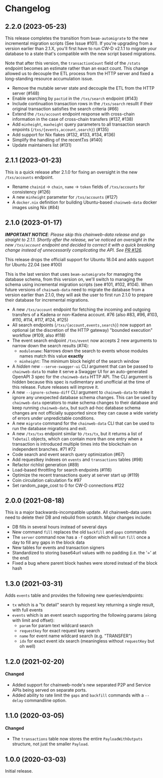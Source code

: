 # Changelog

## 2.2.0 (2023-05-23)

This release completes the transition from `beam-automigrate` to the new incremental migration scripts (See Issue #101). If you're upgrading from a version earlier than 2.1.X, you'll first have to run CW-D v2.1.1 to migrate your database to a state that's compatible with the new script based migrations.

Note that after this version, the `transactionCount` field of the `/stats` endpoint becomes an estimate rather than an exact count. This change allowed us to decouple the ETL process from the HTTP server and fixed a long-standing resource accumulation issue.

* Remove the mutable server state and decouple the ETL from the HTTP server (#148) 
* Enable searching by `pactid` in the `/txs/search` endpoint (#143)
* Include continuation transaction rows in the `/txs/search` resullt if their original transaction satisfies the search criteria (#66)
* Extend the `/txs/account` endpoint response with cross-chain information in the case of cross-chain transfers (#137, #138) 
* Add `minheight`, `maxheight` query parameters to all transaction search enpoints (`/txs/{events,account,search}`) (#135)
* Add support for Nix flakes (#132, #133, #134, #136)
* Simplify the handling of the recentTxs (#140)
* Update maintainers list (#131)

## 2.1.1 (2023-01-23)

This is a quick release after 2.1.0 for fixing an oversight in the new `/txs/accounts` endpoint.
* Rename `chainid` -> `chain`, `name` -> `token` fields of `/txs/accounts` for consistency (#126)
* A new `minheight` parameter for `/txs/accounts` (#127)
* A `docker.nix` definition for building Ubuntu-based `chainweb-data` docker images using Nix (#84)

## 2.1.0 (2023-01-17)

_**IMPORTANT NOTICE**: Please skip this chainweb-data release and go straight to 2.1.1. Shortly after the release, we've noticed an oversight in the new `/txs/account` endpoint and decided to correct it with a quick breaking change instead of unnecessarily complicating the API. See [PR #126](https://github.com/kadena-io/chainweb-data/pull/126)._

This release drops the officiall support for Ubuntu 18.04 and adds support for Ubuntu 22.04 (see #100)

This is the last version that uses `beam-automigrate` for managing the database schema, from this version on, we'll switch to managing the schema using incremental migration scripts (see #101, #102, #104). When future versions of `chainweb-data` need to migrate the database from a version earlier than 2.1.0, they will ask the user to first run 2.1.0 to prepare their database for incremental migrations.

- A new `/txs/account` endpoint for fetching the incoming and outgoing transfers of a Kadena or non-Kadena account. #76 (also #83, #96, #103, #110, #114, #117, #124, #125)
- All search endpoints (`/txs/{account,events,search}`) now support an optional (at the discretion of the HTTP gateway) "bounded execution" workflow  (#109, also #118)
- The event search endpoint `/txs/event` now accepts 2 new arguments to narrow down the search results (#74):
   - `modulename`: Narrows down the search to events whose modules names match this value **exactly**
   - `minheight`: The minimum block height of the search window
- A _hidden_ new `--serve-swagger-ui` CLI argument that can be passed to `chainweb-data` to make it serve a Swagger UI for an auto-generated OpenAPI 3 spec for the `chainweb-data` HTTP API. The CLI argument is hidden because this spec is rudimentary and unofficial at the time of this release. Future releases will improve it.
- A new `--ignore-schema-diff` CLI argument to `chainweb-data` to make it ignore any unexpected database schema changes. This can be used by `chainweb-data` operators to make schema changes to their database and keep running  `chainweb-data`, but such ad-hoc database schema changes are not officially supported since they can cause a wide variety of errors under unpredictable conditions.
- A new `migrate` command for the `chainweb-data` CLI that can be used to run the database migrations and exit.
- A new `/txs/txs` endpoint similar to `/txs/tx`, but it returns a list of `TxDetail` objects, which can contain more than one entry when a transaction is introduced multiple times into the blockchain on independent branches. #71 #72
- Code search and event search query optimization (#67)
- Add requestkey indexes on `events` and `transactions` tables (#98)
- Refactor richlist generation (#89)
- Load-based throttling for search endpoints (#116)
- Optimize the recent transactions query at server start up (#119)
- Coin circulation calculation fix #97
- Set random_page_cost to 0 for CW-D connections #122


## 2.0.0 (2021-08-18)

This is a major backwards-incompatible update. All chainweb-data users need to
delete their DB and rebuild from scratch.  Major changes include:

- DB fills in several hours instead of several days
- New command `fill` replaces the old `backfill` and `gaps` commands
- The `server` command now has a `-f` option which will run `fill` once a day to
  fill any gaps in the block data
- New tables for events and transaction signers
- Standardized to storing base64url values with no padding (i.e. the '=' at the end)
- Fixed a bug where parent block hashes were stored instead of the block hash

## 1.3.0 (2021-03-31)

Adds `events` table and provides the following new queries/endpoints:
  - `tx` which is a "tx detail" search by request key returning a single result, with full events
  - `events` which is an event search supporting the following params (along with limit and offset):
    - `param` for param text wildcard search
    - `requestkey` for exact request key search
    - `name` for event name wildcard search (e.g. "TRANSFER")
    - `idx` for exact event idx search (meaningless without `requestKey` but oh well)


## 1.2.0 (2021-02-20)

#### Changed

- Added support for chainweb-node's new separated P2P and Service APIs being served on separate ports.
- Added ability to rate limit the `gaps` and `backfill` commands with a
  `--delay` commandline option.

## 1.1.0 (2020-03-05)

#### Changed

- The `transactions` table now stores the entire `PayloadWithOutputs` structure,
  not just the smaller `Payload`.

## 1.0.0 (2020-03-03)

Initial release.
